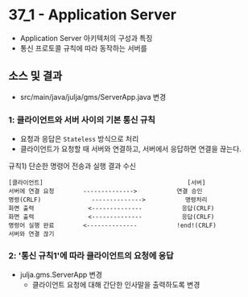 # 37_1 - Application Server


- Application Server 아키텍처의 구성과 특징
- 통신 프로토콜 규칙에 따라 동작하는 서버를

## 소스 및 결과

- src/main/java/julja/gms/ServerApp.java 변경


### 1: 클라이언트와 서버 사이의 기본 통신 규칙

- 요청과 응답은 `Stateless` 방식으로 처리
- 클라이언트가 요청할 때 서버와 연결하고, 서버에서 응답하면 연결을 끊는다.

규칙1) 단순한 명령어 전송과 실행 결과 수신
```
[클라이언트]                                        [서버]
서버에 연결 요청        -------------->           연결 승인
명령(CRLF)              -------------->           명령처리
화면 출력               <--------------           응답(CRLF)
화면 출력               <--------------           응답(CRLF)
명령어 실행 완료        <--------------           !end!(CRLF)
서버와 연결 끊기
```

### 2: '통신 규칙1'에 따라 클라이언트의 요청에 응답

- julja.gms.ServerApp 변경
  - 클라이언트 요청에 대해 간단한 인사말을 출력하도록 변경
